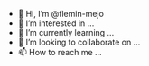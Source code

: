 - 👋 Hi, I’m @flemin-mejo
- 👀 I’m interested in ...
- 🌱 I’m currently learning ...
- 💞️ I’m looking to collaborate on ...
- 📫 How to reach me ...

<!---
flemin-mejo/flemin-mejo is a ✨ special ✨ repository because its `README.md` (this file) appears on your GitHub profile.
You can click the Preview link to take a look at your changes.
--->
